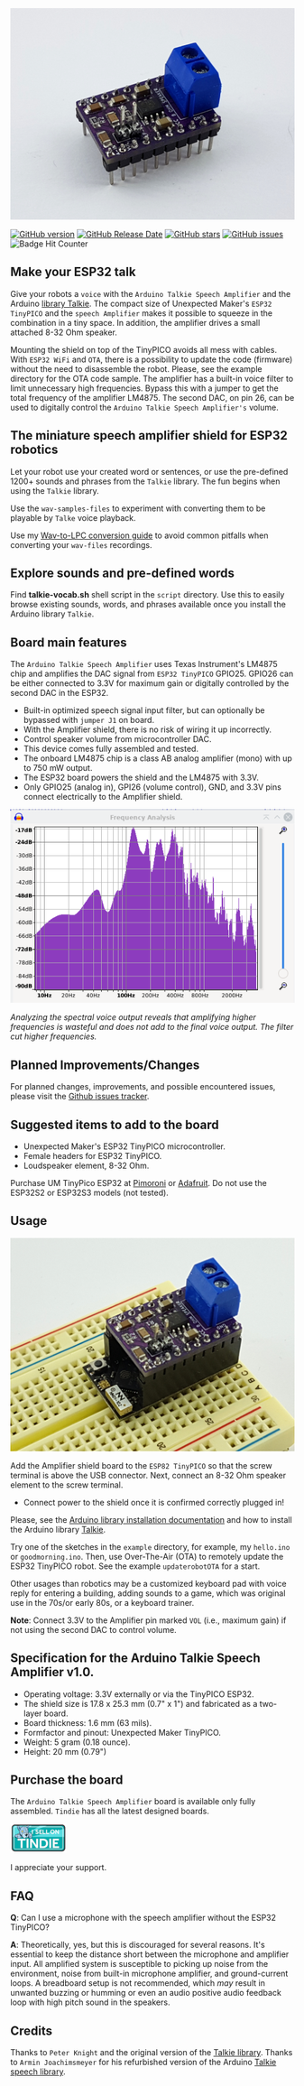![audio-shield](./images/3d-view-audio-lm4875.jpg)

[![GitHub version](https://img.shields.io/github/release/berrak/Arduino-Talkie-Speech-Amplifier.svg?logo=github&logoColor=ffffff)](https://github.com/berrak/Arduino-Talkie-Speech-Amplifier/releases/latest)
[![GitHub Release Date](https://img.shields.io/github/release-date/berrak/Arduino-Talkie-Speech-Amplifier.svg?logo=github&logoColor=ffffff)](https://github.com/berrak/Arduino-Talkie-Speech-Amplifier/releases/latest)
[![GitHub stars](https://img.shields.io/github/stars/berrak/Arduino-Talkie-Speech-Amplifier.svg?logo=github&logoColor=ffffff)](https://github.com/berrak/Arduino-Talkie-Speech-Amplifier/stargazers)
[![GitHub issues](https://img.shields.io/github/issues/berrak/Arduino-Talkie-Speech-Amplifier.svg?logo=github&logoColor=ffffff)](https://github.com/berrak/Arduino-Talkie-Speech-Amplifier/issues)
![Badge Hit Counter](https://visitor-badge.laobi.icu/badge?page_id=berrak_Arduino-Talkie-Speech-Amplifier)

## Make your ESP32 talk

Give your robots a `voice` with the `Arduino Talkie Speech Amplifier` and the Arduino [library Talkie](https://github.com/ArminJo/Talkie). The compact size of Unexpected Maker's `ESP32 TinyPICO` and the `speech Amplifier` makes it possible to squeeze in the combination in a tiny space. In addition, the amplifier drives a small attached 8-32 Ohm speaker. 

Mounting the shield on top of the TinyPICO avoids all mess with cables.
With `ESP32 WiFi` and `OTA`, there is a possibility to update the code (firmware) without the need to disassemble the robot. Please, see the example directory for the OTA code sample. The amplifier has a built-in voice filter to limit unnecessary high frequencies. Bypass this with a jumper to get the total frequency of the amplifier LM4875. The second DAC, on pin 26, can be used to digitally control the `Arduino Talkie Speech Amplifier's` volume.

## The miniature speech amplifier shield for ESP32 robotics

Let your robot use your created word or sentences, or use the pre-defined 1200+ sounds and phrases from the `Talkie` library. The fun begins when using the `Talkie` library.

Use the `wav-samples-files` to experiment with converting them to be playable by `Talke` voice playback.

Use my [Wav-to-LPC conversion guide](https://github.com/berrak/wav-files-to-arduino-talkie-lpc) to avoid common pitfalls when converting your `wav-files` recordings.

## Explore sounds and pre-defined words

Find **talkie-vocab.sh** shell script in the `script` directory. Use this to easily browse existing sounds, words, and phrases available once you install the Arduino library `Talkie`.

## Board main features

The `Arduino Talkie Speech Amplifier` uses Texas Instrument's LM4875 chip and amplifies the DAC signal from `ESP32 TinyPICO` GPIO25. GPIO26 can be either connected to 3.3V for maximum gain or digitally controlled by the second DAC in the ESP32.

- Built-in optimized speech signal input filter, but can optionally be bypassed with `jumper J1` on board.
- With the Amplifier shield, there is no risk of wiring it up incorrectly.
- Control speaker volume from microcontroller DAC.
- This device comes fully assembled and tested.
- The onboard LM4875 chip is a class AB analog amplifier (mono) with up to 750 mW output.
- The ESP32 board powers the shield and the LM4875 with 3.3V.
- Only GPIO25 (analog in), GPI26 (volume control), GND, and 3.3V pins connect electrically to the Amplifier shield.

![voice-spectrum](./images/voice-spectrum.png)

*Analyzing the spectral voice output reveals that amplifying higher frequencies is
wasteful and does not add to the final voice output. The filter cut higher frequencies.*

## Planned Improvements/Changes

For planned changes, improvements, and possible encountered issues, please visit the [Github issues tracker](https://github.com/berrak/Arduino-Talkie-Speech-Amplifier/issues).

## Suggested items to add to the board

- Unexpected Maker's ESP32 TinyPICO microcontroller.
- Female headers for ESP32 TinyPICO.
- Loudspeaker element, 8-32 Ohm.

Purchase UM TinyPico ESP32 at [Pimoroni](https://shop.pimoroni.com/products/tinypico-v2?variant=39285089534035) or [Adafruit](https://www.adafruit.com/?q=TinyPico+ESP32&sort=BestMatch). Do not use the ESP32S2 or ESP32S3 models (not tested).

## Usage

![amplifier-shield](./images/3d-view-audio-shield-v2.jpg)

Add the Amplifier shield board to the `ESP82 TinyPICO` so that the screw terminal is above the USB connector. Next, connect an 8-32 Ohm speaker element to the screw terminal.

- Connect power to the shield once it is confirmed correctly plugged in! 

Please, see the [Arduino library installation documentation](https://docs.arduino.cc/software/ide-v1/tutorials/installing-libraries) and how to install the Arduino library [Talkie](https://github.com/ArminJo/Talkie/).

Try one of the sketches in the `example` directory, for example, my `hello.ino` or `goodmorning.ino`. Then, use Over-The-Air (OTA) to remotely update the ESP32 TinyPICO robot. See the example `updaterobotOTA` for a start.

Other usages than robotics may be a customized keyboard pad with voice reply for entering a building, adding sounds to a game, which was original use in the 70s/or early 80s, or a keyboard trainer.

**Note**: Connect 3.3V to the Amplifier pin marked `VOL` (i.e., maximum gain) if not using the second DAC to control volume.

## Specification for the Arduino Talkie Speech Amplifier v1.0.

* Operating voltage: 3.3V externally or via the TinyPICO ESP32.
* The shield size is 17.8 x 25.3 mm (0.7" x 1") and fabricated as a two-layer board.
* Board thickness: 1.6 mm (63 mils).
* Formfactor and pinout: Unexpected Maker TinyPICO.
* Weight: 5 gram (0.18 ounce).
* Height: 20 mm (0.79")

## Purchase the board

The `Arduino Talkie Speech Amplifier` board is available only fully assembled. `Tindie` has all the latest designed boards.

[![Tindie](./images/tindie-small.png)](https://www.tindie.com/stores/debinix/)

I appreciate your support.

## FAQ

**Q**: Can I use a microphone with the speech amplifier without the ESP32 TinyPICO?

**A**: Theoretically, yes, but this is discouraged for several reasons. It's essential to keep the distance short between the microphone and amplifier input. All amplified system is susceptible to picking up noise from the environment, noise from built-in microphone amplifier, and ground-current loops. A breadboard setup is not recommended, which *may* result in unwanted buzzing or humming or even an audio positive audio feedback loop with high pitch sound in the speakers. 

## Credits

Thanks to `Peter Knight` and the original version of the [Talkie library](https://github.com/going-digital/Talkie).
Thanks to `Armin Joachimsmeyer` for his refurbished version of the Arduino [Talkie speech library](https://github.com/ArminJo/Talkie).


